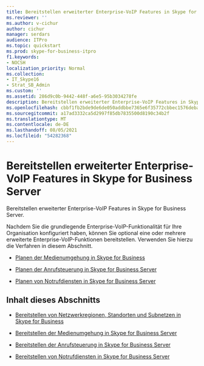 ```yaml
---
title: Bereitstellen erweiterter Enterprise-VoIP Features in Skype for Business Server
ms.reviewer: ''
ms.author: v-cichur
author: cichur
manager: serdars
audience: ITPro
ms.topic: quickstart
ms.prod: skype-for-business-itpro
f1.keywords:
- NOCSH
localization_priority: Normal
ms.collection:
- IT_Skype16
- Strat_SB_Admin
ms.custom: ''
ms.assetid: 286d9c0b-9442-448f-a6e5-95b3034278fe
description: Bereitstellen erweiterter Enterprise-VoIP Features in Skype for Business Server.
ms.openlocfilehash: cbbf1fb2bde9de6de050addbbe7365e6f35772cbbec1576debab5ee6713f055a
ms.sourcegitcommit: a17ad3332ca5d2997f85db7835500d8190c34b2f
ms.translationtype: MT
ms.contentlocale: de-DE
ms.lasthandoff: 08/05/2021
ms.locfileid: "54282368"
---
```

# <a name="deploy-advanced-enterprise-voice-features-in-skype-for-business-server"></a>Bereitstellen erweiterter Enterprise-VoIP Features in Skype for Business Server
 
Bereitstellen erweiterter Enterprise-VoIP Features in Skype for Business Server.
  
Nachdem Sie die grundlegende Enterprise-VoIP-Funktionalität für Ihre Organisation konfiguriert haben, können Sie optional eine oder mehrere erweiterte Enterprise-VoIP-Funktionen bereitstellen. Verwenden Sie hierzu die Verfahren in diesem Abschnitt. 
  
- [Planen der Medienumgehung in Skype for Business](../../plan-your-deployment/enterprise-voice-solution/media-bypass.md)
    
- [Planen der Anrufsteuerung in Skype for Business Server](../../plan-your-deployment/enterprise-voice-solution/call-admission-control.md)
    
- [Planen von Notrufdiensten in Skype for Business Server](../../plan-your-deployment/enterprise-voice-solution/emergency-services.md)
    
## <a name="in-this-section"></a>Inhalt dieses Abschnitts

- [Bereitstellen von Netzwerkregionen, Standorten und Subnetzen in Skype for Business](deploy-network.md)
    
- [Bereitstellen der Medienumgehung in Skype for Business Server](deploy-media-bypass.md)
    
- [Bereitstellen der Anrufsteuerung in Skype for Business Server](deploy-call-admission-control.md)
    
- [Bereitstellen von Notrufdiensten in Skype for Business Server](deploy-emergency-services.md)
    

